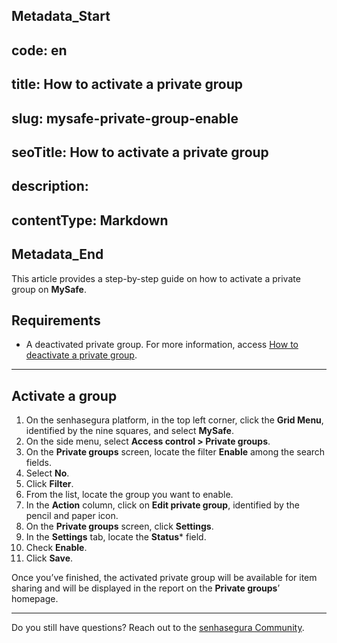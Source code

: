 ## Metadata_Start 
## code: en
## title: How to activate a private group 
## slug: mysafe-private-group-enable 
## seoTitle: How to activate a private group 
## description:  
## contentType: Markdown 
## Metadata_End
This article provides a step-by-step guide on how to activate a private group on **MySafe**.

## Requirements

* A deactivated private group. For more information, access [How to deactivate a private group](/v3-32/docs/mysafe-private-group-deactivate).

***

## Activate a group

1. On the senhasegura platform, in the top left corner, click the **Grid Menu**, identified by the nine squares, and select **MySafe**.
2. On the side menu, select **Access control > Private groups**.
3. On the **Private groups** screen, locate the filter **Enable** among the search fields.
4. Select **No**.
5. Click **Filter**.
6. From the list, locate the group you want to enable.
7. In the **Action** column, click on **Edit private group**, identified by the pencil and paper icon.
8. On the **Private groups** screen, click **Settings**.
9. In the **Settings** tab, locate the **Status*** field.
10. Check **Enable**.
11. Click **Save**.

Once you’ve finished, the activated private group will be available for item sharing and will be displayed in the report on the **Private groups**’ homepage.


****
Do you still have questions? Reach out to the [senhasegura Community](https://community.senhasegura.io/).